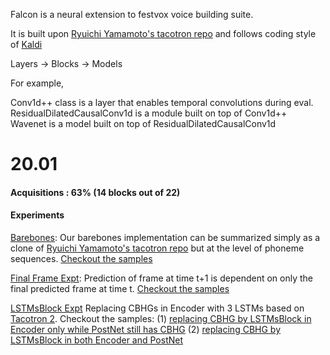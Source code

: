 Falcon is a neural extension to festvox voice building suite. 

It is built upon [Ryuichi Yamamoto's tacotron repo](https://github.com/r9y9/tacotron_pytorch) and follows coding style of [Kaldi](https://github.com/kaldi-asr/kaldi) 


Layers -> Blocks -> Models

For example,

Conv1d++ class is a layer that enables temporal convolutions during eval.<br>
ResidualDilatedCausalConv1d is a module built on top of Conv1d++ <br>
Wavenet is a model built on top of ResidualDilatedCausalConv1d


# 20.01 
#### Acquisitions : 63% (14 blocks out of 22)
#### Experiments

[Barebones](https://github.com/festvox/festvox/blob/master/voices/arctic/rms/local/train_phones.py): Our barebones implementation can be summarized simply as a clone of [Ryuichi Yamamoto's tacotron repo](https://github.com/r9y9/tacotron_pytorch) but at the level of phoneme sequences. [Checkout the samples](http://tts.speech.cs.cmu.edu/rsk/projects/falcon/exp/tts_phseq.html)

[Final Frame Expt](https://github.com/festvox/festvox/blob/master/voices/arctic/rms/local/train_phones_finalframe.py): Prediction of frame at time t+1 is dependent on only the final predicted frame at time t. [Checkout the samples](http://tts.speech.cs.cmu.edu/rsk/projects/falcon/exp/final_frame.html)

[LSTMsBlock Expt](https://github.com/festvox/festvox/blob/master/voices/arctic/rms/local/train_phones_lstmsblock.py) Replacing CBHGs in Encoder with 3 LSTMs based on [Tacotron 2](https://ai.googleblog.com/2017/12/tacotron-2-generating-human-like-speech.html). Checkout the samples: 
     (1) [replacing CBHG by LSTMsBlock in Encoder only while PostNet still has CBHG](http://tts.speech.cs.cmu.edu/rsk/projects/falcon/exp/lstms_encoder/tts_phseq_lstmsencoder_rms.html) 
      (2) [replacing CBHG by LSTMsBlock in both Encoder and PostNet](http://tts.speech.cs.cmu.edu/rsk/projects/falcon/exp/lstmsblock_encoderNpostnet/lstmsblockencoderNpostnet_rms.html)
